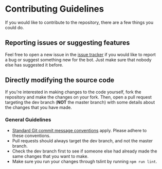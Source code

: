 # Contributing Guidelines

If you would like to contribute to the repository, there are a few things you could do.

## Reporting issues or suggesting features

Feel free to open a new issue in the [issue tracker](https://github.com/pyrox18/schedulerbot/issues) if you would like to report a bug or suggest something new for the bot. Just make sure that nobody else has suggested it before.

## Directly modifying the source code

If you're interested in making changes to the code yourself, fork the repository and make the changes on your fork. Then, open a pull request targeting the dev branch (**NOT** the master branch) with some details about the changes that you have made.

### General Guidelines

- [Standard Git commit message conventions](https://chris.beams.io/posts/git-commit/) apply. Please adhere to these conventions.
- Pull requests should always target the dev branch, and not the master branch.
- Check the dev branch first to see if someone else had already made the same changes that you want to make.
- Make sure you run your changes through tslint by running `npm run lint`.